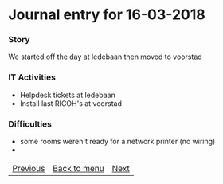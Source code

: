 # Journal entry for 16-03-2018

### Story

We started off the day at ledebaan then moved to voorstad

### IT Activities

- Helpdesk tickets at ledebaan
- Install last RICOH's at voorstad

### Difficulties

- some rooms weren't ready for a network printer (no wiring)
-

<table><tr><td><a href="15-03.html">Previous</a></td><td><a href="../">Back to menu</a></td><td><a href="19-03.html">Next</a></td></tr></table>
